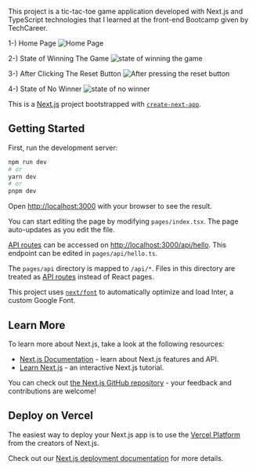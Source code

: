 This project is a tic-tac-toe game application developed with Next.js and TypeScript technologies that I learned at the front-end Bootcamp given by TechCareer.


1-) Home Page
![Home Page](https://github.com/sercanisli/TicTacToe/assets/128610192/078be492-d1e2-4404-984f-cbbb972d65d6)



2-) State of Winning The Game
![state of winning the game](https://github.com/sercanisli/TicTacToe/assets/128610192/8804b807-2303-4a01-ba3b-1ab1580d994f)



3-) After Clicking The Reset Button
![After pressing the reset button](https://github.com/sercanisli/TicTacToe/assets/128610192/a3390893-3403-481a-b38d-25997ec86473)



4-) State of No Winner
![state of no winner](https://github.com/sercanisli/TicTacToe/assets/128610192/6ff6db64-c454-4308-8f2d-f17c88f07774)




This is a [Next.js](https://nextjs.org/) project bootstrapped with [`create-next-app`](https://github.com/vercel/next.js/tree/canary/packages/create-next-app).

## Getting Started

First, run the development server:

```bash
npm run dev
# or
yarn dev
# or
pnpm dev
```

Open [http://localhost:3000](http://localhost:3000) with your browser to see the result.

You can start editing the page by modifying `pages/index.tsx`. The page auto-updates as you edit the file.

[API routes](https://nextjs.org/docs/api-routes/introduction) can be accessed on [http://localhost:3000/api/hello](http://localhost:3000/api/hello). This endpoint can be edited in `pages/api/hello.ts`.

The `pages/api` directory is mapped to `/api/*`. Files in this directory are treated as [API routes](https://nextjs.org/docs/api-routes/introduction) instead of React pages.

This project uses [`next/font`](https://nextjs.org/docs/basic-features/font-optimization) to automatically optimize and load Inter, a custom Google Font.

## Learn More

To learn more about Next.js, take a look at the following resources:

- [Next.js Documentation](https://nextjs.org/docs) - learn about Next.js features and API.
- [Learn Next.js](https://nextjs.org/learn) - an interactive Next.js tutorial.

You can check out [the Next.js GitHub repository](https://github.com/vercel/next.js/) - your feedback and contributions are welcome!

## Deploy on Vercel

The easiest way to deploy your Next.js app is to use the [Vercel Platform](https://vercel.com/new?utm_medium=default-template&filter=next.js&utm_source=create-next-app&utm_campaign=create-next-app-readme) from the creators of Next.js.

Check out our [Next.js deployment documentation](https://nextjs.org/docs/deployment) for more details.

